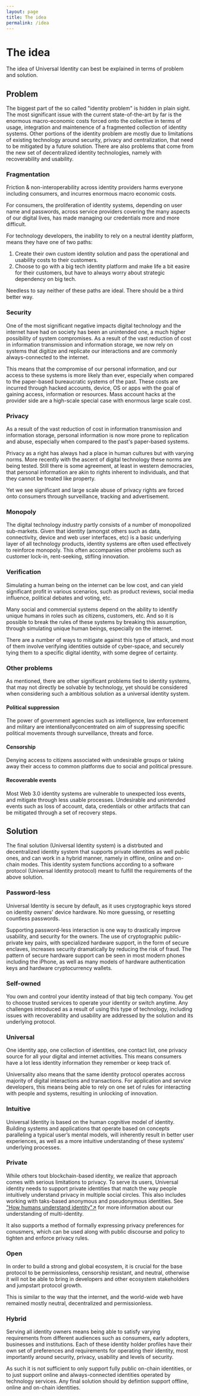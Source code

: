 ```yaml
---
layout: page
title: The idea
permalink: /idea
---
```


# The idea

The idea of Universal Identity can best be explained in terms of problem and solution.

## Problem

The biggest part of the so called "identity problem" is hidden in plain sight. The most significant issue with the current state-of-the-art by far is the enormous macro-economic costs forced onto the collective in terms of usage, integration and maintenence of a fragmented collection of identity systems. Other portions of the identity problem are mostly due to limitations of existing technology around security, privacy and centralization, that need to be mitigated by a future solution. There are also problems that come from the new set of decentralized identity technologies, namely with recoverability and usability.

### Fragmentation

Friction & non-interoperability across identity providers harms everyone including consumers, and incurres enormous macro economic costs.

For consumers, the proliferation of identity systems, depending on user name and passwords, across service providers covering the many aspects of our digital lives, has made managing our credentials more and more difficult.

For technology developers, the inability to rely on a neutral identity platform, means they have one of two paths:

1. Create their own custom identity solution and pass the operational and usability costs to their customers.
2. Choose to go with a big tech identity platform and make life a bit easire for their customers, but have to always worry about strategic dependency on big tech.

Needless to say neither of these paths are ideal. There should be a third better way.

### Security

One of the most significant negative impacts digital technology and the internet have had on society has been an unintended one, a much higher possibility of system compromises. As a result of the vast reduction of cost in information transmission and information storage, we now rely on systems that digitize and replicate our interactions and are commonly always-connected to the internet. 

This means that the compromise of our personal information, and our access to these systems is more likely than ever, especially when compared to the paper-based bureaucratic systems of the past. These costs are incurred through hacked accounts, device, OS or apps with the goal of gaining access, information or resources. Mass account hacks at the provider side are a high-scale special case with enormous large scale cost.

### Privacy

As a result of the vast reduction of cost in information transmission and information storage, personal information is now more prone to replication and abuse, especially when compared to the past's paper-based systems.

Privacy as a right has always had a place in human cultures but with varying norms. More recently with the ascent of digital technology these norms are being tested. Still there is some agreement, at least in western democracies, that personal information are akin to rights inherent to individuals, and that they cannot be treated like property.

Yet we see significant and large scale abuse of privacy rights are forced onto consumers through surveillance, tracking and advertisement.

### Monopoly

The digital technology industry partly consists of a number of monopolized sub-markets. Given that identity (amongst others such as data, connectivity, device and web user interfaces, etc) is a basic underlying layer of all technology products, identity systems are often used effectively to reinforce monopoly. This often accompanies other problems such as customer lock-in, rent-seeking, stifling innovation.

### Verification

Simulating a human being on the internet can be low cost, and can yield significant profit in various scenarios, such as product reviews, social media influence, political debates and voting, etc.

Many social and commercial systems depend on the ability to identify unique humans in roles such as citizens, customers, etc. And so it is possible to break the rules of these systems by breaking this assumption, through simulating unique human beings, especially on the internet.

There are a number of ways to mitigate against this type of attack, and most of them involve verifying identities outside of cyber-space, and securely tying them to a specific digital identity, with some degree of certainty.

### Other problems

As mentioned, there are other significant problems tied to identity systems, that may not directly be solvable by technology, yet should be considered when considering such a ambitious solution as a universal identity system. 

#### Political suppression

The power of government agencies such as intelligence, law enforcement and military are intentionallyconcentrated on aim of suppressing specific political movements through surveillance, threats and force.

#### Censorship

Denying access to citizens associated with undesirable groups or taking away their access to common platforms due to social and political pressure.

#### Recoverable events

Most Web 3.0 identity systems are vulnerable to unexpected loss events, and mitigate through less usable processes. Undesirable and unintended events such as loss of account, data, credentials or other artifacts that can be mitigated through a set of recovery steps.

## Solution

The final solution (Universal Identity system) is a distrbuted and decentralized identity system that supports private identities as well public ones, and can work in a hybrid manner, namely in offline, online and on-chain modes. This identity system functions according to a software protocol (Universal Identity protocol) meant to fulfill the requirements of the above solution.

### Password-less

Universal Identity is secure by default, as it uses cryptographic keys stored on identity owners' device hardware. No more guessing, or resetting countless passwords.

Supporting password-less interaction is one way to drastically improve usability, and security for the owners. The use of cryptographic public-private key pairs, with specialized hardware support, in the form of secure enclaves, increases security dramatically by reducing the risk of fraud. The pattern of secure hardware support can be seen in most modern phones including the iPhone, as well as many models of hardware authentication keys and hardware cryptocurrency wallets.

### Self-owned

You own and control your identity instead of that big tech company. You get to choose trusted services to operate your identity or switch anytime. Any challenges introduced as a result of using this type of technology, including issues with recoverability and usability are addressed by the solution and its underlying protocol.

### Universal

One identity app, one collection of identities, one contact list, one privacy source for all your digital and internet activities. This means consumers have a lot less identity information they remember or keep track of.

Universality also means that the same identity protocol operates accross majority of digital interactions and transactions. For application and service developers, this means being able to rely on one set of rules for interacting with people and systems, resulting in unlocking of innovation.

### Intuitive

Universal Identity is based on the human cognitive model of identity. Building systems and applications that operate based on concepts paralleling a typical user’s mental models, will inherently result in better user experiences, as well as a more intuitive understanding of these systems’ underlying processes.

### Private

While others tout blockchain-based identity, we realize that approach comes with serious limitations to privacy. To serve its users, Universal identity needs to support private identities that match the way people intuitively understand privacy in multiple social circles. This also includes working with taks-based anonymous and pseudonymous identities. See ["How humans understand identity"↗️](https://medium.com/universal-identity/how-humans-understand-identity-367200ae9591) for more information about our understanding of multi-identity.

It also supports a method of formally expressing privacy preferences for conusmers, which can be used along with public discourse and policy to tighten and enforce privacy rules.

### Open

In order to build a strong and global ecosystem, it is crucial for the base protocol to be permissionless, censorship resistant, and neutral, otherwise it will not be able to bring in developers and other ecosystem stakeholders and jumpstart protocol growth.

This is similar to the way that the internet, and the world-wide web have remained mostly neutral, decentralized and permissionless.

### Hybrid

Serving all identity owners means being able to satisfy varying requirements from different audiences such as consumers, early adopters, businesses and institutions. Each of these identity holder profiles have their own set of preferences and requirements for operating their identity, most importantly around security, privacy, usability and levels of security.

As such it is not sufficient to only support fully public on-chain identities, or to just support online and always-connected identities operated by technology services. Any final solution should by defintion support offline, online and on-chain identities.
